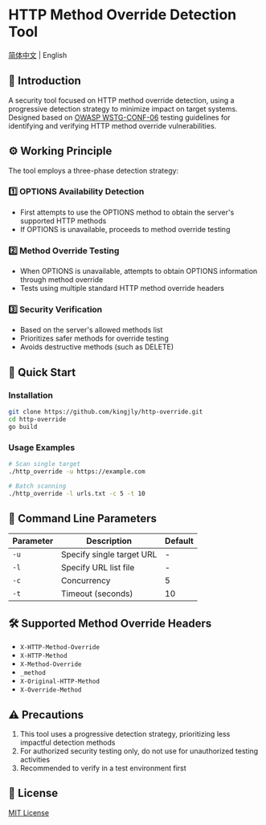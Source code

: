 # HTTP Method Override Detection Tool
[简体中文](README.zh.md) | English

## 📖 Introduction
A security tool focused on HTTP method override detection, using a progressive detection strategy to minimize impact on target systems. Designed based on [OWASP WSTG-CONF-06](https://owasp.org/www-project-web-security-testing-guide/latest/4-Web_Application_Security_Testing/02-Configuration_and_Deployment_Management_Testing/06-Test_HTTP_Methods) testing guidelines for identifying and verifying HTTP method override vulnerabilities.

## ⚙️ Working Principle
The tool employs a three-phase detection strategy:

### 1️⃣ OPTIONS Availability Detection
- First attempts to use the OPTIONS method to obtain the server's supported HTTP methods
- If OPTIONS is unavailable, proceeds to method override testing

### 2️⃣ Method Override Testing
- When OPTIONS is unavailable, attempts to obtain OPTIONS information through method override
- Tests using multiple standard HTTP method override headers

### 3️⃣ Security Verification
- Based on the server's allowed methods list
- Prioritizes safer methods for override testing
- Avoids destructive methods (such as DELETE)

## 🚀 Quick Start

### Installation
```bash
git clone https://github.com/kingjly/http-override.git
cd http-override
go build
```

### Usage Examples
```bash
# Scan single target
./http_override -u https://example.com

# Batch scanning
./http_override -l urls.txt -c 5 -t 10
```

## 📝 Command Line Parameters
| Parameter | Description | Default |
|-----------|-------------|---------|
| `-u` | Specify single target URL | - |
| `-l` | Specify URL list file | - |
| `-c` | Concurrency | 5 |
| `-t` | Timeout (seconds) | 10 |

## 🛠️ Supported Method Override Headers
- `X-HTTP-Method-Override`
- `X-HTTP-Method`
- `X-Method-Override`
- `_method`
- `X-Original-HTTP-Method`
- `X-Override-Method`

## ⚠️ Precautions
1. This tool uses a progressive detection strategy, prioritizing less impactful detection methods
2. For authorized security testing only, do not use for unauthorized testing activities
3. Recommended to verify in a test environment first

## 📄 License
[MIT License](LICENSE)
